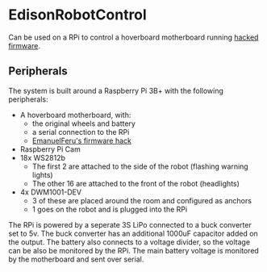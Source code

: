 # EdisonRobotControl
Can be used on a RPi to control a hoverboard motherboard running [hacked firmware](https://github.com/EmanuelFeru/hoverboard-firmware-hack-FOC).

## Peripherals
The system is built around a Raspberry Pi 3B+ with the following peripherals:
- A hoverboard motherboard, with:
  - the original wheels and battery
  - a serial connection to the RPi
  - [EmanuelFeru's firmware hack](https://github.com/EmanuelFeru/hoverboard-firmware-hack-FOC)
- Raspberry Pi Cam
- 18x WS2812b
  - The first 2 are attached to the side of the robot (flashing warning lights)
  - The other 16 are attached to the front of the robot (headlights)
- 4x DWM1001-DEV
  - 3 of these are placed around the room and configured as anchors
  - 1 goes on the robot and is plugged into the RPi
  
The RPi is powered by a seperate 3S LiPo connected to a buck converter set to 5v. The buck converter has an additional 1000uF capacitor added on the output. The battery also connects to a voltage divider, so the voltage can be also be monitored by the RPi. The main battery voltage is monitored by the motherboard and sent over serial.
